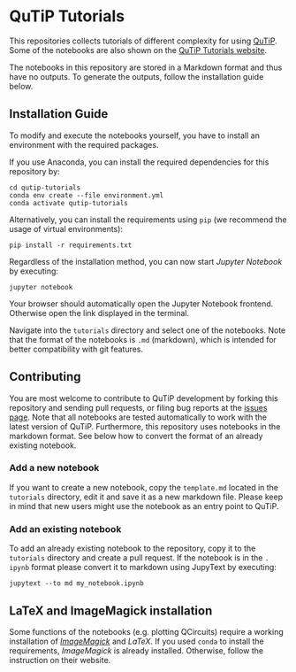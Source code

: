 # QuTiP Tutorials

This repositories collects tutorials of different complexity for
using [QuTiP](qutip.org). Some of the notebooks are also shown on
the [QuTiP Tutorials website](qutip.org/tutorials).

The notebooks in this repository are stored in a Markdown format and thus
have no outputs. To generate the outputs, follow the installation guide below.

## Installation Guide

To modify and execute the notebooks yourself, you have to install an
environment with the required packages.

If you use Anaconda, you can install the required dependencies for this
repository by:

```shell
cd qutip-tutorials
conda env create --file environment.yml
conda activate qutip-tutorials
```

Alternatively, you can install the requirements using `pip` (we recommend
the usage of virtual environments):

```shell
pip install -r requirements.txt
```

Regardless of the installation method, you can now start *Jupyter Notebook* by
executing:

```shell
jupyter notebook
```

Your browser should automatically open the Jupyter Notebook frontend. Otherwise
open the link displayed in the terminal.

Navigate into the `tutorials` directory and select one of the notebooks.
Note that the format of the notebooks is `.md` (markdown), which is intended
for better compatibility with git features.

## Contributing

You are most welcome to contribute to QuTiP development by forking this
repository and sending pull requests, or filing bug reports at
the [issues page](https://github.com/qutip/qutip-tutorials/issues).
Note that all notebooks are tested automatically to work with the latest
version of QuTiP. Furthermore, this repository uses notebooks in the markdown
format. See below how to convert the format of an already existing notebook.

### Add a new notebook

If you want to create a new notebook, copy the `template.md` located in the
`tutorials` directory, edit it and save it as a new markdown file. Please
keep in mind that new users might use the notebook as an entry point to
QuTiP.

### Add an existing notebook

To add an already existing notebook to the repository, copy it to the
`tutorials` directory and create a pull request. If the notebook is in the `.
ipynb` format please convert it to markdown using JupyText by executing:

```shell
jupytext --to md my_notebook.ipynb
```

## LaTeX and ImageMagick installation

Some functions of the notebooks (e.g. plotting QCircuits) require a working
installation of [*ImageMagick*](https://imagemagick.org/) and *LaTeX*. If
you used `conda` to install the requirements, *ImageMagick* is already
installed. Otherwise, follow the instruction on their website.

